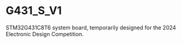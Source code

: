 # G431_S_V1
STM32G431C8T6 system board, temporarily designed for the 2024 Electronic Design Competition.

